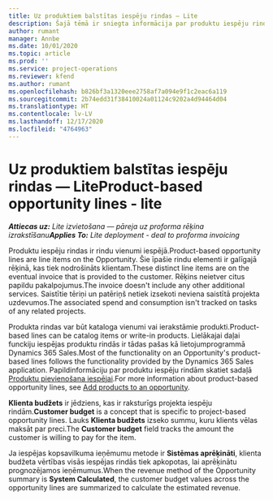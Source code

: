 ```yaml
---
title: Uz produktiem balstītas iespēju rindas — Lite
description: Šajā tēmā ir sniegta informācija par produktu iespēju rindu vienumiem risinājumā Project Operations.
author: rumant
manager: Annbe
ms.date: 10/01/2020
ms.topic: article
ms.prod: ''
ms.service: project-operations
ms.reviewer: kfend
ms.author: rumant
ms.openlocfilehash: b826bf3a1320eee2758af7a094e9f1c2eac6a119
ms.sourcegitcommit: 2b74edd31f38410024a01124c9202a4d94464d04
ms.translationtype: HT
ms.contentlocale: lv-LV
ms.lasthandoff: 12/17/2020
ms.locfileid: "4764963"
---
```

# <a name="product-based-opportunity-lines---lite"></a><span data-ttu-id="92818-103">Uz produktiem balstītas iespēju rindas — Lite</span><span class="sxs-lookup"><span data-stu-id="92818-103">Product-based opportunity lines - lite</span></span>

<span data-ttu-id="92818-104">_**Attiecas uz:** Lite izvietošana — pāreja uz proforma rēķina izrakstīšanu_</span><span class="sxs-lookup"><span data-stu-id="92818-104">_**Applies To:** Lite deployment - deal to proforma invoicing_</span></span>

<span data-ttu-id="92818-105">Produktu iespēju rindas ir rindu vienumi iespējā.</span><span class="sxs-lookup"><span data-stu-id="92818-105">Product-based opportunity lines are line items on the Opportunity.</span></span> <span data-ttu-id="92818-106">Šie īpašie rindu elementi ir galīgajā rēķinā, kas tiek nodrošināts klientam.</span><span class="sxs-lookup"><span data-stu-id="92818-106">These distinct line items are on the eventual invoice that is provided to the customer.</span></span> <span data-ttu-id="92818-107">Rēķins neietver citus papildu pakalpojumus.</span><span class="sxs-lookup"><span data-stu-id="92818-107">The invoice doesn't include any other additional services.</span></span> <span data-ttu-id="92818-108">Saistītie tēriņi un patēriņš netiek izsekoti neviena saistītā projekta uzdevumos.</span><span class="sxs-lookup"><span data-stu-id="92818-108">The associated spend and consumption isn't tracked on tasks of any related projects.</span></span>

<span data-ttu-id="92818-109">Produkta rindas var būt kataloga vienumi vai ierakstāmie produkti.</span><span class="sxs-lookup"><span data-stu-id="92818-109">Product-based lines can be catalog items or write-in products.</span></span> <span data-ttu-id="92818-110">Lielākajai daļai funckiju iespējas produktu rindās ir tādas pašas kā lietojumprogrammā Dynamics 365 Sales.</span><span class="sxs-lookup"><span data-stu-id="92818-110">Most of the functionality on an Opportunity's product-based lines follows the functionality provided by the Dynamics 365 Sales application.</span></span> <span data-ttu-id="92818-111">Papildinformāciju par produktu iespēju rindām skatiet sadaļā [Produktu pievienošana iespējai](https://docs.microsoft.com/dynamics365/sales-enterprise/add-products-opportunity).</span><span class="sxs-lookup"><span data-stu-id="92818-111">For more information about product-based opportunity lines, see [Add products to an opportunity](https://docs.microsoft.com/dynamics365/sales-enterprise/add-products-opportunity).</span></span>

<span data-ttu-id="92818-112">**Klienta budžets** ir jēdziens, kas ir raksturīgs projekta iespēju rindām.</span><span class="sxs-lookup"><span data-stu-id="92818-112">**Customer budget** is a concept that is specific to project-based opportunity lines.</span></span> <span data-ttu-id="92818-113">Lauks **Klienta budžets** izseko summu, kuru klients vēlas maksāt par preci.</span><span class="sxs-lookup"><span data-stu-id="92818-113">The **Customer budget** field tracks the amount the customer is willing to pay for the item.</span></span>

<span data-ttu-id="92818-114">Ja iespējas kopsavilkuma ieņēmumu metode ir **Sistēmas aprēķināti**, klienta budžeta vērtības visās iespējas rindās tiek apkopotas, lai aprēķinātu prognozējamos ieņēmumus.</span><span class="sxs-lookup"><span data-stu-id="92818-114">When the revenue method of the Opportunity summary is **System Calculated**, the customer budget values across the opportunity lines are summarized to calculate the estimated revenue.</span></span> 

